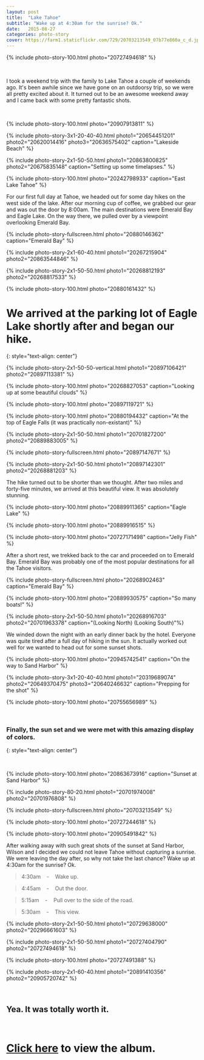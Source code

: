 ```yaml
---
layout: post
title:  "Lake Tahoe"
subtitle: "Wake up at 4:30am for the sunrise? Ok."
date:   2015-08-27
categories: photo-story
cover: https://farm1.staticflickr.com/729/20703213549_07b77e860a_c_d.jpg
---
```


{% include photo-story-100.html photo="20727494618" %}

<div class="img-section-spacer"></div>
<br>

I took a weekend trip with the family to Lake Tahoe a couple of weekends ago.  It's been awhile since we have gone on an outdoorsy trip, so we were all pretty excited about it. It turned out to be an awesome weekend away and I came back with some pretty fantastic shots.  

<div class="img-section-spacer"></div>
<br>

{% include photo-story-100.html photo="20907913811" %}

{% include photo-story-3x1-20-40-40.html photo1="20654451201" photo2="20620014416" photo3="20636575402" caption="Lakeside Beach" %}

{% include photo-story-2x1-50-50.html photo1="20863800825" photo2="20675835148" caption="Setting up some timelapses." %}

{% include photo-story-100.html photo="20242798933" caption="East Lake Tahoe" %}

<div class="img-section-divider"></div>

For our first full day at Tahoe, we headed out for some day hikes on the west side of the lake. After our morning cup of coffee, we grabbed our gear and was out the door by 8:00am.  The main destinations were Emerald Bay and Eagle Lake. On the way there, we pulled over by a viewpoint overlooking Emerald Bay.  

<div class="img-section-divider"></div>

{% include photo-story-fullscreen.html photo="20880146362" caption="Emerald Bay" %}

{% include photo-story-2x1-60-40.html photo1="20267215904" photo2="20863544846" %}

{% include photo-story-2x1-50-50.html photo1="20268812193" photo2="20268817533" %}

{% include photo-story-100.html photo="20880161432" %}

<div class="img-section-divider"></div>

We arrived at the parking lot of Eagle Lake shortly after and began our hike.
===
{: style="text-align: center"}

<div class="img-section-spacer"></div>

{% include photo-story-2x1-50-50-vertical.html photo1="20897106421" photo2="20897113381" %}

{% include photo-story-100.html photo="20268827053" caption="Looking up at some beautiful clouds" %}

{% include photo-story-100.html photo="20897119721" %}

<!-- VIDEO: 20030093383 -->

{% include photo-story-100.html photo="20880194432" caption="At the top of Eagle Falls (it was practically non-existant)" %}

{% include photo-story-2x1-50-50.html photo1="20701827200" photo2="20889883005" %}

{% include photo-story-fullscreen.html photo="20897147671" %}

{% include photo-story-2x1-50-50.html photo1="20897142301" photo2="20268881203" %}

<div class="img-section-divider"></div>

The hike turned out to be shorter than we thought.  After two miles and forty-five minutes, we arrived at this beautiful view.  It was absolutely stunning.

{% include photo-story-100.html photo="20889911365" caption="Eagle Lake" %}

{% include photo-story-100.html photo="20889916515" %}

<!-- VIDEO: 20624999626 -->

{% include photo-story-100.html photo="20727171498" caption="Jelly Fish" %}

<!-- VIDEO: 20030277583 -->


<!-- VIDEO: 20030155283 -->

<div class="img-section-divider"></div>

After a short rest, we trekked back to the car and proceeded on to Emerald Bay. Emerald Bay was probably one of the most popular destinations for all the Tahoe visitors.

{% include photo-story-fullscreen.html photo="20268902463" caption="Emerald Bay" %}

{% include photo-story-100.html photo="20889930575" caption="So many boats!" %}

{% include photo-story-2x1-50-50.html photo1="20268916703" photo2="20701963378" caption="(Looking North)  (Looking South)"%}

<div class="img-section-divider"></div>

We winded down the night with an early dinner back by the hotel.  Everyone was quite tired after a full day of hiking in the sun.  It actually worked out well for we wanted to head out for some sunset shots.  

{% include photo-story-100.html photo="20945742541" caption="On the way to Sand Harbor" %}

{% include photo-story-3x1-20-40-40.html photo1="20319689074" photo2="20649370475" photo3="20640246632" caption="Prepping for the shot" %}

{% include photo-story-100.html photo="20755656989" %}

<div class="img-section-spacer"></div>
<br>

### Finally, the sun set and we were met with this amazing display of colors.
{: style="text-align: center"}

<div class="img-section-spacer"></div>
<br>

{% include photo-story-100.html photo="20863673916" caption="Sunset at Sand Harbor" %}

{% include photo-story-80-20.html photo1="20701974008" photo2="20701976808" %}

{% include photo-story-fullscreen.html photo="20703213549" %}

{% include photo-story-100.html photo="20727244618" %}

{% include photo-story-100.html photo="20905491842" %}

<div class="img-section-divider"></div>

After walking away with such great shots of the sunset at Sand Harbor, Wilson and I decided we could not leave Tahoe without capturing a sunrise.  We were leaving the day after, so why not take the last chance? Wake up at 4:30am for the sunrise? Ok.

> 4:30am &nbsp;&nbsp; - &nbsp;&nbsp; Wake up.

> 4:45am &nbsp;&nbsp; - &nbsp;&nbsp; Out the door.

> 5:15am &nbsp;&nbsp; - &nbsp;&nbsp; Pull over to the side of the road.

> 5:30am &nbsp;&nbsp; - &nbsp;&nbsp; This view.

{% include photo-story-2x1-50-50.html photo1="20729638000" photo2="20296661603" %}

{% include photo-story-2x1-50-50.html photo1="20727404790" photo2="20727494618" %}

<!-- VIDEO: 20044419633 -->

{% include photo-story-100.html photo="20727491388" %}

{% include photo-story-2x1-60-40.html photo1="20891410356" photo2="20905720742" %}

<br>

## Yea. It was totally worth it.

<br>

[Click here](https://www.flickr.com/photos/wyattlam/sets/72157657727490791) to view the album.
====